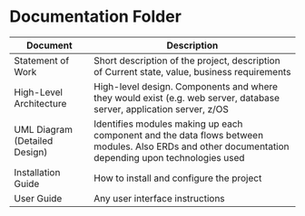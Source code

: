# Documentation Folder
| Document | Description |
|---|---|
| Statement of Work| Short description of the project, description of Current state, value, business requirements |
| High-Level Architecture | High-level design.  Components and where they would exist (e.g. web server, database server, application server, z/OS |
| UML Diagram (Detailed Design) | Identifies modules making up each component and the data flows between modules.  Also ERDs and other documentation depending upon technologies used |
| Installation Guide| How to install and configure the project |
| User Guide | Any user interface instructions |
